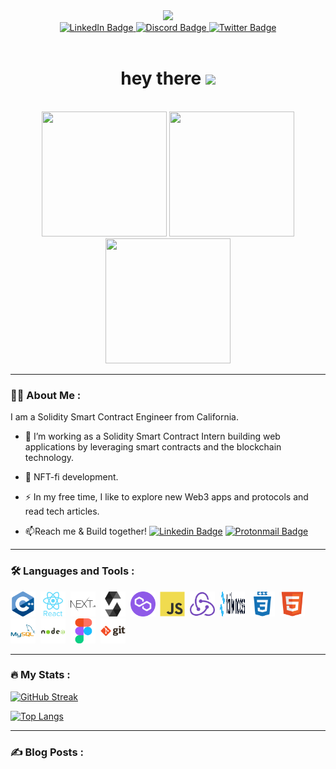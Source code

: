 <div id="header" align="center">
  <img src="https://media.giphy.com/media/HEPwfdu6T6svpPE1eN/giphy.gif" width="100"/>
  <div id="badges">
    <a href="https://www.linkedin.com/in/usua%E2%97%8E-silver/">
      <img src="https://img.shields.io/badge/LinkedIn-blue?style=for-the-badge&logo=linkedin&logoColor=white" alt="LinkedIn Badge"/>
    </a>
    <a href="Usua◎ Silver#2618">
      <img src="https://img.shields.io/badge/Discord-blueviolet?style=for-the-badge&logo=discord&logoColor=white" alt="Discord Badge"/>
    </a>
    <a href="https://twitter.com/UsuaoSilver">
      <img src="https://img.shields.io/badge/Twitter-9cf?style=for-the-badge&logo=twitter&logoColor=white" alt="Twitter Badge"/>
    </a>
  </div>
  <img src="https://komarev.com/ghpvc/?username=UsuaOSilver&style=flat-square&color=blue" alt=""/>
  <h1>
    hey there
    <img src="https://media.giphy.com/media/hvRJCLFzcasrR4ia7z/giphy.gif" width="30px"/>
  </h1>
</div>
<br />
<div align="center">
  <div>
    <img src="https://cdn.dribbble.com/users/948184/screenshots/6216763/624_keyboard_piano_db.gif" width="200" height="200"/>
    <img src="https://cdn.dribbble.com/users/948184/screenshots/4515905/media/6943cbdbbd667c85df12ba8b989b4153.gif" width="200" height="200"/>
    <img src="https://cdn.dribbble.com/users/948184/screenshots/6276517/635_mechanical_keyboard_w_screen_db.gif" width="200" height="200"/>
  </div>
</div>

---

### :woman_technologist: About Me :

I am a Solidity Smart Contract Engineer from California.

- :telescope: I’m working as a Solidity Smart Contract Intern building web applications by leveraging smart contracts and the blockchain technology.

- :seedling: NFT-fi development.

- :zap: In my free time, I like to explore new Web3 apps and protocols and read tech articles.

- :mailbox:Reach me & Build together! [![Linkedin Badge](https://img.shields.io/badge/-Usua◎Silver-blue?style=flat&logo=Linkedin&logoColor=white)](https://www.linkedin.com/in/usua%E2%97%8E-silver/) [![Protonmail Badge](https://img.shields.io/badge/-anhnhatnguyen@protonmail.com-blueviolet?style=flat&logo=protonmail&logoColor=white)](anhnhatnguyen@protonmail.com)

---

### :hammer_and_wrench: Languages and Tools :
<div>
  <img src="https://github.com/devicons/devicon/blob/master/icons/cplusplus/cplusplus-original.svg" title="C++" alt="Java" width="40" height="40"/>&nbsp;
  <img src="https://github.com/devicons/devicon/blob/master/icons/react/react-original-wordmark.svg" title="React" alt="React" width="40" height="40"/>&nbsp;
  <img src="https://github.com/devicons/devicon/blob/master/icons/nextjs/nextjs-original-wordmark.svg" title="Next" alt="Spring" width="40" height="40"/>&nbsp;
  <img src="https://github.com/devicons/devicon/blob/master/icons/solidity/solidity-original.svg" title="Solidity" alt="Material UI" width="40" height="40"/>&nbsp;
  <img src="https://github.com/devicons/devicon/blob/master/icons/polygon/polygon-original.svg" title="Polygon"  alt="Gatsby" width="40" height="40"/>&nbsp;
    <img src="https://github.com/devicons/devicon/blob/master/icons/javascript/javascript-original.svg" title="JavaScript" alt="JavaScript" width="40" height="40"/>&nbsp;
  <img src="https://github.com/devicons/devicon/blob/master/icons/redux/redux-original.svg" title="Redux" alt="Redux " width="40" height="40"/>&nbsp;
  <img src="https://github.com/devicons/devicon/blob/master/icons/tailwindcss/tailwindcss-original-wordmark.svg" title="Tailwindcss" alt="Flutter" width="40" height="40"/>&nbsp;
  <img src="https://github.com/devicons/devicon/blob/master/icons/css3/css3-plain-wordmark.svg"  title="CSS3" alt="CSS" width="40" height="40"/>&nbsp;
  <img src="https://github.com/devicons/devicon/blob/master/icons/html5/html5-original.svg" title="HTML5" alt="HTML" width="40" height="40"/>&nbsp;
  <img src="https://github.com/devicons/devicon/blob/master/icons/mysql/mysql-original-wordmark.svg" title="MySQL"  alt="MySQL" width="40" height="40"/>&nbsp;
  <img src="https://github.com/devicons/devicon/blob/master/icons/nodejs/nodejs-original-wordmark.svg" title="NodeJS" alt="NodeJS" width="40" height="40"/>&nbsp;
  <img src="https://github.com/devicons/devicon/blob/master/icons/figma/figma-original.svg" title="Figma" alt="AWS" width="40" height="40"/>&nbsp;
  <img src="https://github.com/devicons/devicon/blob/master/icons/git/git-original-wordmark.svg" title="Git" **alt="Git" width="40" height="40"/>
</div>

---

### :fire: My Stats :

[![GitHub Streak](http://github-readme-streak-stats.herokuapp.com?user=UsuaOSilver&theme=dark&background=000000)](https://git.io/streak-stats)

[![Top Langs](https://github-readme-stats.vercel.app/api/top-langs/?username=UsuaOSilver&layout=compact&theme=vision-friendly-dark)](https://github.com/anuraghazra/github-readme-stats)

---

### :writing_hand: Blog Posts :

<!-- BLOG-POST-LIST:START -->
<!-- BLOG-POST-LIST:END -->

<!--
**UsuaOSilver/UsuaOSilver** is a ✨ _special_ ✨ repository because its `README.md` (this file) appears on your GitHub profile.

Here are some ideas to get you started:

- 🔭 I’m currently working on ...
- 🌱 I’m currently learning ...
- 👯 I’m looking to collaborate on ...
- 🤔 I’m looking for help with ...
- 💬 Ask me about ...
- 📫 How to reach me: ...
- 😄 Pronouns: ...
- ⚡ Fun fact: ...
-->
